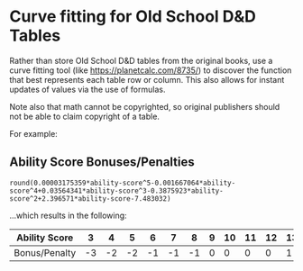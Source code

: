 # Curve fitting for Old School D&D Tables

Rather than store Old School D&D tables from the original books, use a curve fitting tool (like https://planetcalc.com/8735/) to discover the function that best represents each table row or column. This also allows for instant updates of values via the use of formulas.

Note also that math cannot be copyrighted, so original publishers should not be able to claim copyright of a table. 

For example:

## Ability Score Bonuses/Penalties
`round(0.00003175359*ability-score^5-0.001667064*ability-score^4+0.03564341*ability-score^3-0.3875923*ability-score^2+2.396571*ability-score-7.483032)`

...which results in the following:

| Ability Score | 3 | 4 | 5 | 6 | 7 | 8 | 9 | 10 | 11 | 12 | 13 | 14 | 15 | 16 | 17 | 18 |
| --- | --- | --- | --- | --- | --- | --- | --- | --- | --- | --- | --- | --- | --- | --- | --- | --- |
| Bonus/Penalty | -3 | -2 | -2 | -1 | -1 | -1 | 0 | 0 | 0 | 0 | 1 | 1 | 1 | 2 | 2 | 3 |
